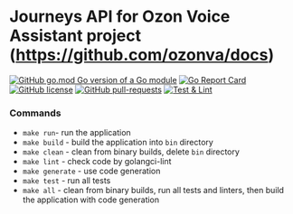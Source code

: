 # Journeys API for Ozon Voice Assistant project (https://github.com/ozonva/docs)
[![GitHub go.mod Go version of a Go module](https://img.shields.io/github/go-mod/go-version/ozonva/ova-journey-api.svg)](https://github.com/ozonva/ova-journey-api)
[![Go Report Card](https://goreportcard.com/badge/github.com/ozonva/ova-journey-api)](https://goreportcard.com/report/github.com/ozonva/ova-journey-api)
[![GitHub license](https://img.shields.io/github/license/ozonva/ova-journey-api.svg)](https://github.com/ozonva/ova-journey-api/LICENSE)
[![GitHub pull-requests](https://img.shields.io/github/issues-pr/ozonva/ova-journey-api.svg)](https://github.com/ozonva/ova-journey-api.svg/pull/)
[![Test & Lint](https://github.com/ozonva/ova-journey-api/actions/workflows/test_and_lint.yml/badge.svg?branch=main)](https://github.com/ozonva/ova-journey-api/actions/workflows/test_and_lint.yml)

### Commands
+ ```make run```- run the application
+ ```make build``` - build the application into `bin` directory
+ ```make clean``` - clean from binary builds, delete `bin` directory
+ ```make lint``` - check code by golangci-lint
+ ```make generate``` - use code generation 
+ ```make test``` - run all tests
+ ```make all``` - clean from binary builds, run all tests and linters, then build the application with code generation 



